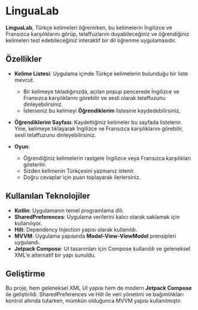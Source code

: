 # LinguaLab

**LinguaLab**, Türkçe kelimeleri öğrenirken, bu kelimelerin İngilizce ve Fransızca karşılıklarını görüp, telaffuzlarını duyabileceğiniz ve öğrendiğiniz kelimeleri test edebileceğiniz interaktif bir dil öğrenme uygulamasıdır.

## Özellikler

- **Kelime Listesi**: Uygulama içinde Türkçe kelimelerin bulunduğu bir liste mevcut. 
  - Bir kelimeye tıkladığınızda, açılan popup pencerede İngilizce ve Fransızca karşılıklarını görebilir ve sesli olarak telaffuzunu dinleyebilirsiniz.
  - İsterseniz bu kelimeyi **Öğrendiklerim** listesine kaydedebilirsiniz.

- **Öğrendiklerim Sayfası**: Kaydettiğiniz kelimeler bu sayfada listelenir. Yine, kelimeye tıklayarak İngilizce ve Fransızca karşılıklarını görebilir, sesli telaffuzunu dinleyebilirsiniz.

- **Oyun**: 
  - Öğrendiğiniz kelimelerin rastgele İngilizce veya Fransızca karşılıkları gösterilir.
  - Sizden kelimenin Türkçesini yazmanız istenir.
  - Doğru cevaplar için puan toplayarak ilerlersiniz.

## Kullanılan Teknolojiler

- **Kotlin**: Uygulamanın temel programlama dili.
- **SharedPreferences**: Uygulama verilerini kalıcı olarak saklamak için kullanılıyor.
- **Hilt**: Dependency Injection yapısı olarak kullanıldı.
- **MVVM**: Uygulama yapısında **Model-View-ViewModel** prensipleri uygulandı.
- **Jetpack Compose**: UI tasarımları için Compose kullanıldı ve geleneksel XML'e alternatif bir yapı sunuldu.

## Geliştirme

Bu proje, hem geleneksel XML UI yapısı hem de modern **Jetpack Compose** ile geliştirildi. SharedPreferences ve Hilt ile veri yönetimi ve bağımlılıkları kontrol altında tutarken, mümkün olduğunca MVVM yapısı kullanılmıştır.
